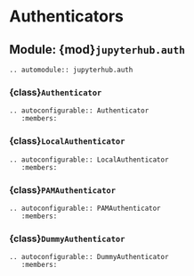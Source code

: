 # Authenticators

## Module: {mod}`jupyterhub.auth`

```{eval-rst}
.. automodule:: jupyterhub.auth
```

### {class}`Authenticator`

```{eval-rst}
.. autoconfigurable:: Authenticator
   :members:
```

### {class}`LocalAuthenticator`

```{eval-rst}
.. autoconfigurable:: LocalAuthenticator
   :members:
```

### {class}`PAMAuthenticator`

```{eval-rst}
.. autoconfigurable:: PAMAuthenticator
   :members:
```

### {class}`DummyAuthenticator`

```{eval-rst}
.. autoconfigurable:: DummyAuthenticator
   :members:
```
